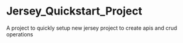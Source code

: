 # Jersey_Quickstart_Project
A project to quickly setup new jersey project to create apis and crud operations
